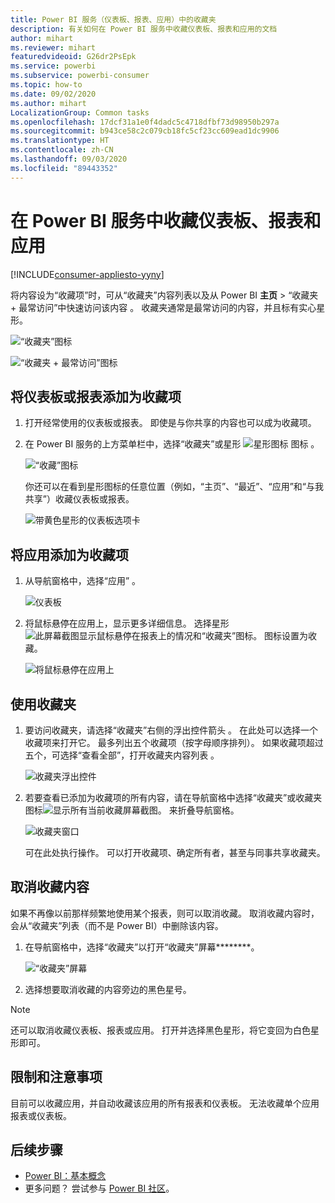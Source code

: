 ```yaml
---
title: Power BI 服务（仪表板、报表、应用）中的收藏夹
description: 有关如何在 Power BI 服务中收藏仪表板、报表和应用的文档
author: mihart
ms.reviewer: mihart
featuredvideoid: G26dr2PsEpk
ms.service: powerbi
ms.subservice: powerbi-consumer
ms.topic: how-to
ms.date: 09/02/2020
ms.author: mihart
LocalizationGroup: Common tasks
ms.openlocfilehash: 17dcf31a1e0f4dadc5c4718dfbf73d98950b297a
ms.sourcegitcommit: b943ce58c2c079cb18fc5cf23cc609ead1dc9906
ms.translationtype: HT
ms.contentlocale: zh-CN
ms.lasthandoff: 09/03/2020
ms.locfileid: "89443352"
---
```

# <a name="favorite-dashboards-reports-and-apps-in-the-power-bi-service"></a>在 Power BI 服务中收藏仪表板、报表和应用

[!INCLUDE[consumer-appliesto-yyny](../includes/consumer-appliesto-yyny.md)]

将内容设为“收藏项”时，可从“收藏夹”内容列表以及从 Power BI **主页** > “收藏夹 + 最常访问”中快速访问该内容    。 收藏夹通常是最常访问的内容，并且标有实心星形。

   ![“收藏夹”图标](./media/end-user-favorite/power-bi-nav-favorite.png)

   ![“收藏夹 + 最常访问”图标](./media/end-user-favorite/power-bi-home-full.png)

## <a name="add-a-dashboard-or-report-as-a-favorite"></a>将仪表板或报表添加为收藏项

1. 打开经常使用的仪表板或报表。 即使是与你共享的内容也可以成为收藏项。

2. 在 Power BI 服务的上方菜单栏中，选择“收藏夹”或星形 ![星形图标](./media/end-user-favorite/power-bi-favorite-icon.png) 图标  。
   
   ![“收藏”图标](./media/end-user-favorite/power-bi-fav.png)
   
   你还可以在看到星形图标的任意位置（例如，“主页”、“最近”、“应用”和“与我共享”）收藏仪表板或报表。 
   
   ![带黄色星形的仪表板选项卡](./media/end-user-favorite/power-bi-recent-favorite.png)

## <a name="add-an-app-as-a-favorite"></a>将应用添加为收藏项

1. 从导航窗格中，选择“应用”  。

   ![仪表板](./media/end-user-favorite/power-bi-apps.png)

2. 将鼠标悬停在应用上，显示更多详细信息。 选择星形 ![此屏幕截图显示鼠标悬停在报表上的情况和“收藏夹”图标。](./media/end-user-favorite/power-bi-favorite-icon.png) 图标设置为收藏。
   
   ![将鼠标悬停在应用上](./media/end-user-favorite/power-bi-hover-app.png)

## <a name="work-with-favorites"></a>使用收藏夹
1. 要访问收藏夹，请选择“收藏夹”右侧的浮出控件箭头  。 在此处可以选择一个收藏项来打开它。 最多列出五个收藏项（按字母顺序排列）。 如果收藏项超过五个，可选择“查看全部”，打开收藏夹内容列表  。 
   
   ![收藏夹浮出控件](./media/end-user-favorite/power-bi-favorite-expand.png)
2. 若要查看已添加为收藏项的所有内容，请在导航窗格中选择“收藏夹”或收藏夹图标![显示所有当前收藏屏幕截图](./media/end-user-favorite/power-bi-favorites-icon.png)。 来折叠导航窗格。 
   
    ![收藏夹窗口](./media/end-user-favorite/power-bi-favorites-screen.png)
   
   可在此处执行操作。 可以打开收藏项、确定所有者，甚至与同事共享收藏夹。

## <a name="unfavorite-content"></a>取消收藏内容
如果不再像以前那样频繁地使用某个报表，则可以取消收藏。 取消收藏内容时，会从“收藏夹”列表（而不是 Power BI）中删除该内容。

1. 在导航窗格中，选择“收藏夹”以打开“收藏夹”屏幕********。
   
   ![“收藏夹”屏幕](./media/end-user-favorite/power-bi-unfavorite.png)
2. 选择想要取消收藏的内容旁边的黑色星号。

> [!NOTE]
> 还可以取消收藏仪表板、报表或应用。 打开并选择黑色星形，将它变回为白色星形即可。 
> 
> 
## <a name="limitations-and-considerations"></a>限制和注意事项
目前可以收藏应用，并自动收藏该应用的所有报表和仪表板。 无法收藏单个应用报表或仪表板。 

## <a name="next-steps"></a>后续步骤
- [Power BI：基本概念](end-user-basic-concepts.md)
- 更多问题？ 尝试参与 [Power BI 社区](https://community.powerbi.com/)。

